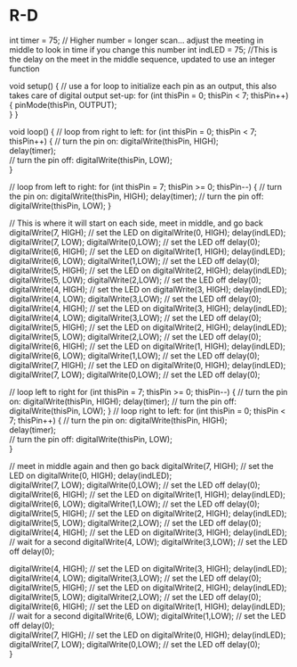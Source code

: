 # R-D
int timer = 75; // Higher number = longer scan... adjust the meeting in middle to look in time if you change this number
int indLED = 75; //This is the delay on the meet in the middle sequence, updated to use an integer function


void setup() {
  // use a for loop to initialize each pin as an output, this also takes care of digital output set-up:
  for (int thisPin = 0; thisPin < 7; thisPin++)  {
    pinMode(thisPin, OUTPUT);      
  }
}

void loop() {
  // loop from right to left:
  for (int thisPin = 0; thisPin < 7; thisPin++) { 
    // turn the pin on:
    digitalWrite(thisPin, HIGH);   
    delay(timer);                  
    // turn the pin off:
    digitalWrite(thisPin, LOW);    
  }

  // loop from left to right:
  for (int thisPin = 7; thisPin >= 0; thisPin--) { 
    // turn the pin on:
    digitalWrite(thisPin, HIGH);
    delay(timer);
    // turn the pin off:
    digitalWrite(thisPin, LOW);
  } 
  
  // This is where it will start on each side, meet in middle, and go back
digitalWrite(7, HIGH);   // set the LED on
  digitalWrite(0, HIGH);
  delay(indLED);              
  digitalWrite(7, LOW);
  digitalWrite(0,LOW);  // set the LED off
  delay(0);              
  digitalWrite(6, HIGH);   // set the LED on
  digitalWrite(1, HIGH);
  delay(indLED);              
  digitalWrite(6, LOW);
  digitalWrite(1,LOW);  // set the LED off
  delay(0);              
  digitalWrite(5, HIGH);   // set the LED on
  digitalWrite(2, HIGH);
  delay(indLED);              
  digitalWrite(5, LOW);
  digitalWrite(2,LOW);  // set the LED off
  delay(0);              
  digitalWrite(4, HIGH);   // set the LED on
  digitalWrite(3, HIGH);
  delay(indLED);             
  digitalWrite(4, LOW);
  digitalWrite(3,LOW);  // set the LED off
  delay(0);                        
  digitalWrite(4, HIGH);   // set the LED on
  digitalWrite(3, HIGH);
  delay(indLED);              
  digitalWrite(4, LOW);
  digitalWrite(3,LOW);  // set the LED off
  delay(0);             
  digitalWrite(5, HIGH);   // set the LED on
  digitalWrite(2, HIGH);
  delay(indLED);              
  digitalWrite(5, LOW);
  digitalWrite(2,LOW);  // set the LED off
  delay(0);             
  digitalWrite(6, HIGH);   // set the LED on
  digitalWrite(1, HIGH);
  delay(indLED);             
  digitalWrite(6, LOW);
  digitalWrite(1,LOW);  // set the LED off
  delay(0);             
  digitalWrite(7, HIGH);   // set the LED on
  digitalWrite(0, HIGH);
  delay(indLED);             
  digitalWrite(7, LOW);
  digitalWrite(0,LOW);  // set the LED off
  delay(0);              

// loop left to right
 for (int thisPin = 7; thisPin >= 0; thisPin--) { 
    // turn the pin on:
    digitalWrite(thisPin, HIGH);
    delay(timer);
    // turn the pin off:
    digitalWrite(thisPin, LOW);
  } 
 // loop right to left:
  for (int thisPin = 0; thisPin < 7; thisPin++) { 
    // turn the pin on:
    digitalWrite(thisPin, HIGH);   
    delay(timer);                  
    // turn the pin off:
    digitalWrite(thisPin, LOW);    
  }
 
  // meet in middle again and then go back
 digitalWrite(7, HIGH);   // set the LED on
  digitalWrite(0, HIGH);
  delay(indLED);              
  digitalWrite(7, LOW);
  digitalWrite(0,LOW);  // set the LED off
  delay(0);            
  digitalWrite(6, HIGH);   // set the LED on
  digitalWrite(1, HIGH);
  delay(indLED);             
  digitalWrite(6, LOW);
  digitalWrite(1,LOW);  // set the LED off
  delay(0);              
  digitalWrite(5, HIGH);   // set the LED on
  digitalWrite(2, HIGH);
  delay(indLED);             
  digitalWrite(5, LOW);
  digitalWrite(2,LOW);  // set the LED off
  delay(0);              
  digitalWrite(4, HIGH);   // set the LED on
  digitalWrite(3, HIGH);
  delay(indLED);              // wait for a second
  digitalWrite(4, LOW);
  digitalWrite(3,LOW);  // set the LED off
  delay(0);              
    
  digitalWrite(4, HIGH);   // set the LED on
  digitalWrite(3, HIGH);
  delay(indLED);              
  digitalWrite(4, LOW);
  digitalWrite(3,LOW);  // set the LED off
  delay(0);                        
  digitalWrite(5, HIGH);   // set the LED on
  digitalWrite(2, HIGH);
  delay(indLED);             
  digitalWrite(5, LOW);
  digitalWrite(2,LOW);  // set the LED off
  delay(0);              
  digitalWrite(6, HIGH);   // set the LED on
  digitalWrite(1, HIGH);
  delay(indLED);              // wait for a second
  digitalWrite(6, LOW);
  digitalWrite(1,LOW);  // set the LED off
  delay(0);             
  digitalWrite(7, HIGH);   // set the LED on
  digitalWrite(0, HIGH);
  delay(indLED);              
  digitalWrite(7, LOW);
  digitalWrite(0,LOW);  // set the LED off
  delay(0);              
 } 
